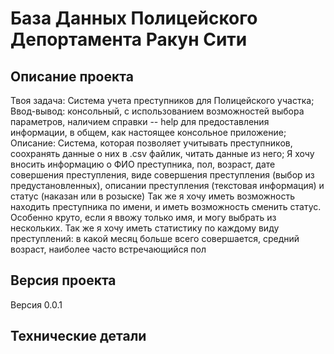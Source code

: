 # База Данных Полицейского Депортамента Ракун Сити

## Описание проекта

Твоя задача: Система учета преступников для Полицейского участка;
Ввод-вывод: консольный, с использованием возможностей выбора параметров, наличием справки -- help для предоставления информации, в общем, как настоящее консольное приложение;
Описание: Система, которая позволяет учитывать преступников, соохранять данные о них в .csv файлик, читать данные из него;
Я хочу вносить информацию о ФИО преступника, пол, возраст, дате совершения преступления, виде совершения преступления (выбор из предустановленных), описании преступления (текстовая информация) и статус (наказан или в розыске)
Так же я хочу иметь возможность находить преступника по имени, и иметь возможность сменить статус. Особенно круто, если я ввожу только имя, и могу выбрать из нескольких. Так же я хочу иметь статистику по каждому виду  преступлений: в какой месяц больше всего совершается, средний возраст, наиболее часто встречающийся пол

## Версия проекта

Версия 0.0.1

## Технические детали

